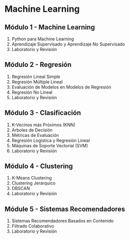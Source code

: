 # Machine Learning

## Módulo 1 - Machine Learning
1. Python para Machine Learning
2. Aprendizaje Supervisado y Aprendizaje No Supervisado
3. Laboratorio y Revisión
## Módulo 2 - Regresión
1. Regresión Lineal Simple
2. Regresión Múltiple Lineal
3. Evaluación de Modelos en Modelos de Regresión
4. Regresión No Lineal
5. Laboratorio y Revisión
## Módulo 3 - Clasificación
1. K-Vecinos más Próximos (KNN)
2. Arboles de Decisión
3. Métricas de Evaluación
4. Regresión Logística y Regresión Lineal
5. Máquinas de Soporte Vectorial (SVM)
6. Laboratorio y Revisión
## Módulo 4 - Clustering
1. K-Means Clustering
2. Clustering Jerárquico
3. DBSCAN
4. Laboratorio y Revisión
## Módule 5 - Sistemas Recomendadores
1. Sistemas Recomendadores Basados en Contenido
2. Filtrado Colaborativo
3. Laboratorio y Revisión
